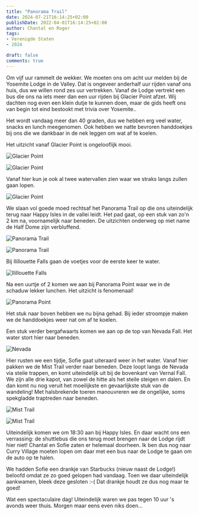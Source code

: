 ```yaml
---
title: "Panorama Trail"
date: 2024-07-21T16:14:25+02:00
publishDate: 2022-04-01T16:14:25+02:00
author: Chantal en Roger
tags:
- Verenigde Staten
- 2024

draft: false
comments: true
---
```


Om vijf uur rammelt de wekker. We moeten ons om acht uur melden bij de Yosemite Lodge in de Valley.  Dat is ongeveer anderhalf uur rijden vanaf ons huis, dus we willen rond zes uur vertrekken. Vanaf de Lodge vertrekt een bus die ons na iets meer dan een uur rijden bij Glacier Point afzet. Wij dachten nog even een klein dutje te kunnen doen, maar de gids heeft ons van begin tot eind bestookt met trivia over Yosemite..

Het wordt vandaag meer dan 40 graden, dus we hebben erg veel water, snacks en lunch meegenomen. Ook hebben we natte bevroren handdoekjes bij ons die we dankbaar in de nek leggen om wat af te koelen.

Het uitzicht vanaf Glacier Point is ongelooflijk mooi.

![Glacier Point](./images/IMG_5006.jpg)

![Glacier Point](./images/IMG_9501.jpg)

Vanaf hier kun je ook al twee watervallen zien waar we straks langs zullen gaan lopen.

![Glacier Point](./images/IMG_5017.jpg)

We slaan vol goede moed rechtsaf het Panorama Trail op die ons uiteindelijk terug naar Happy Isles in de vallei leidt. Het pad gaat, op een stuk van zo'n 2 km na, voornamelijk naar beneden. De uitzichten onderweg op met name de Half Dome zijn verbluffend.

![Panorama Trail](./images/IMG_5018.jpg)

![Panorama Trail](./images/IMG_9516.jpg)

Bij Ilillouette Falls gaan de voetjes voor de eerste keer te water.

![Ilillouette Falls](./images/IMG_9539.jpg)

Na een uurtje of 2 komen we aan bij Panorama Point waar we in de schaduw lekker lunchen. Het uitzicht is fenomenaal!

![Panorama Point](./images/IMG_9552.jpg)

Het stuk naar boven hebben we nu bijna gehad. Bij ieder stroompje maken we de handdoekjes weer nat om af te koelen.

Een stuk verder bergafwaarts komen we aan op de top van Nevada Fall. Het water stort hier naar beneden.

![Nevada](./images/IMG_5080.jpg)

Hier rusten we een tijdje, Sofie gaat uiteraard weer in het water. Vanaf hier pakken we de Mist Trail verder naar beneden. Deze loopt langs de Nevada via steile trappen, en komt uiteindelijk uit bij de bovenkant van Vernal Fall. We zijn alle drie kapot, van zowel de hitte als het steile steigen en dalen. En dan komt nu nog veruit het moeilijkste en gevaarlijkste stuk van de wandeling! Met halsbrekende toeren manouvreren we de ongelijke, soms spekgladde traptreden naar beneden.

![Mist Trail](./images/IMG_5082.jpg)

![Mist Trail](./images/IMG_5088.jpg)

Uiteindelijk komen we om 18:30 aan bij Happy Isles. En daar wacht ons een verrassing: de shuttlebus die ons terug moet brengen naar de Lodge rijdt hier niet! Chantal en Sofie zaten er helemaal doorheen. Ik ben dus nog naar Curry Village moeten lopen om daar met een bus naar de Lodge te gaan om de auto op te halen.

We hadden Sofie een drankje van Starbucks (nieuw naast de Lodge!) beloofd omdat ze zo goed gelopen had vandaag. Toen we daar uiteindelijk aankwamen, bleek deze gesloten :-( Dat drankje houdt ze dus nog maar te goed!

Wat een spectaculaire dag! Uiteindelijk waren we pas tegen 10 uur 's avonds weer thuis. Morgen maar eens even niks doen...
